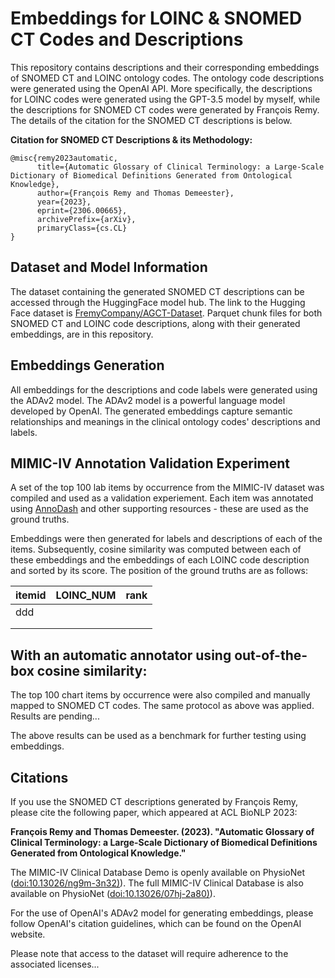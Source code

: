 # Embeddings for LOINC & SNOMED CT Codes and Descriptions

This repository contains descriptions and their corresponding embeddings of SNOMED CT and LOINC ontology codes. The ontology code descriptions were generated using the OpenAI API. More specifically, the descriptions for LOINC codes were generated using the GPT-3.5 model by myself, while the descriptions for SNOMED CT codes were generated by François Remy. The details of the citation for the SNOMED CT descriptions is below.

**Citation for SNOMED CT Descriptions & its Methodology:**
```
@misc{remy2023automatic,
      title={Automatic Glossary of Clinical Terminology: a Large-Scale Dictionary of Biomedical Definitions Generated from Ontological Knowledge}, 
      author={François Remy and Thomas Demeester},
      year={2023},
      eprint={2306.00665},
      archivePrefix={arXiv},
      primaryClass={cs.CL}
}
```

## Dataset and Model Information

The dataset containing the generated SNOMED CT descriptions can be accessed through the HuggingFace model hub. The link to the Hugging Face dataset is [FremyCompany/AGCT-Dataset](https://huggingface.co/datasets/FremyCompany/AGCT-Dataset). Parquet chunk files for both SNOMED CT and LOINC code descriptions, along with their generated embeddings, are in this repository.

## Embeddings Generation

All embeddings for the descriptions and code labels were generated using the ADAv2 model. The ADAv2 model is a powerful language model developed by OpenAI. The generated embeddings capture semantic relationships and meanings in the clinical ontology codes' descriptions and labels.

## MIMIC-IV Annotation Validation Experiment

A set of the top 100 lab items by occurrence from the MIMIC-IV dataset was compiled and used as a validation experiement. Each item was annotated using [AnnoDash](https://github.com/justin13601/AnnoDash) and other supporting resources - these are used as the ground truths.

Embeddings were then generated for labels and descriptions of each of the items. Subsequently, cosine similarity was computed between each of these embeddings and the embeddings of each LOINC code description and sorted by its score. The position of the ground truths are as follows:

| itemid   | LOINC_NUM | rank |
|----------|-----------|------|
|   ddd       |           |      |
|          |           |      |
|          |           |      |

 With an automatic annotator using out-of-the-box cosine similarity:
 - 

The top 100 chart items by occurrence were also compiled and manually mapped to SNOMED CT codes. The same protocol as above was applied. Results are pending... 

The above results can be used as a benchmark for further testing using embeddings.

## Citations

If you use the SNOMED CT descriptions generated by François Remy, please cite the following paper, which appeared at ACL BioNLP 2023:

**François Remy and Thomas Demeester. (2023). "Automatic Glossary of Clinical Terminology: a Large-Scale Dictionary of Biomedical Definitions Generated from Ontological Knowledge."**

The MIMIC-IV Clinical Database Demo is openly available on PhysioNet ([doi:10.13026/ng9m-3n32)](https://doi.org/10.13026/ng9m-3n32)). The full MIMIC-IV Clinical Database is also available on PhysioNet ([doi:10.13026/07hj-2a80)](https://doi.org/10.13026/07hj-2a80)).

For the use of OpenAI's ADAv2 model for generating embeddings, please follow OpenAI's citation guidelines, which can be found on the OpenAI website.

Please note that access to the dataset will require adherence to the associated licenses...
